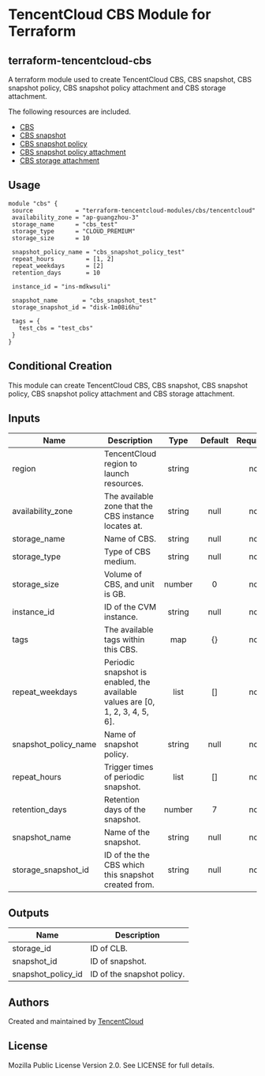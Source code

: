  # TencentCloud CBS Module for Terraform
 
 ## terraform-tencentcloud-cbs
 
 A terraform module used to create TencentCloud CBS, CBS snapshot, CBS snapshot policy, CBS snapshot policy attachment and CBS storage attachment.
 
 The following resources are included.
 
 * [CBS](https://www.terraform.io/docs/providers/tencentcloud/r/cbs_storage.html)
 * [CBS snapshot](https://www.terraform.io/docs/providers/tencentcloud/r/cbs_snapshot.html)
 * [CBS snapshot policy](https://www.terraform.io/docs/providers/tencentcloud/r/cbs_snapshot_policy.html)
 * [CBS snapshot policy attachment](https://www.terraform.io/docs/providers/tencentcloud/r/cbs_snapshot_policy_attachment.html)
 * [CBS storage attachment](https://www.terraform.io/docs/providers/tencentcloud/r/cbs_storage_attachment.html)
 
 ## Usage
 ```hcl
module "cbs" {
  source            = "terraform-tencentcloud-modules/cbs/tencentcloud"
  availability_zone = "ap-guangzhou-3"
  storage_name      = "cbs_test"
  storage_type      = "CLOUD_PREMIUM"
  storage_size      = 10

  snapshot_policy_name = "cbs_snapshot_policy_test"
  repeat_hours         = [1, 2]
  repeat_weekdays      = [2]
  retention_days       = 10

  instance_id = "ins-mdkwsuli"

  snapshot_name       = "cbs_snapshot_test"
  storage_snapshot_id = "disk-1m08i6hu"

  tags = {
    test_cbs = "test_cbs"
  }
}
```
 
 ## Conditional Creation
 
 This module can create TencentCloud CBS, CBS snapshot, CBS snapshot policy, CBS snapshot policy attachment and CBS storage attachment.
 
 ## Inputs
 
 | Name | Description | Type | Default | Required |
 |------|-------------|:----:|:-----:|:-----:|
 | region | TencentCloud region to launch resources. | string |  | no 
 | availability_zone | The available zone that the CBS instance locates at. | string | null | no 
 | storage_name | Name of CBS. | string | null | no 
 | storage_type | Type of CBS medium. | string | null | no 
 | storage_size | Volume of CBS, and unit is GB. | number | 0 | no 
 | instance_id | ID of the CVM instance. | string | null | no 
 | tags | The available tags within this CBS. | map | {} | no 
 | repeat_weekdays | Periodic snapshot is enabled, the available values are [0, 1, 2, 3, 4, 5, 6]. | list | [] | no 
 | snapshot_policy_name | Name of snapshot policy. | string | null | no 
 | repeat_hours | Trigger times of periodic snapshot. | list | [] | no 
 | retention_days | Retention days of the snapshot. | number | 7 | no 
 | snapshot_name | Name of the snapshot. | string | null | no 
 | storage_snapshot_id | ID of the the CBS which this snapshot created from. | string | null | no 
 
 
 ## Outputs
 
 | Name | Description |
 |------|-------------|
 | storage_id | ID of CLB. |
 | snapshot_id | ID of snapshot. |
 | snapshot_policy_id | ID of the snapshot policy. |
 
 
 ## Authors
 
 Created and maintained by [TencentCloud](https://github.com/terraform-providers/terraform-provider-tencentcloud)
 
 ## License
 
 Mozilla Public License Version 2.0.
 See LICENSE for full details.